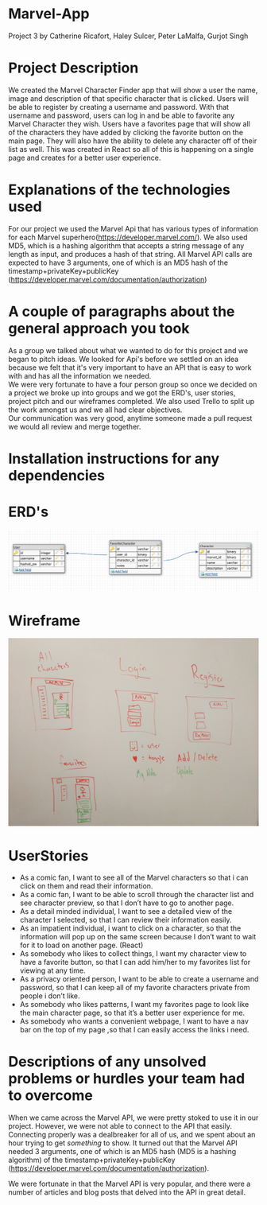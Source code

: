 # Marvel-App

Project 3
by
Catherine Ricafort, Haley Sulcer, Peter LaMalfa, Gurjot Singh

# Project Description

We created the Marvel Character Finder app that will show a user the name, image and description of that specific character that is clicked. Users will be able to register by creating a username and password. With that username and password, users can log in and be able to favorite any Marvel Character they wish. Users have a favorites page that will show all of the characters they have added by clicking the favorite button on the main page. They will also have the ability to delete any character off of their list as well. This was created in React so all of this is happening on a single page and creates for a better user experience.

# Explanations of the technologies used

For our project we used the Marvel Api that has various types of information for each Marvel superhero(https://developer.marvel.com/). We also used MD5, which is a hashing algorithm that accepts a string message of any length as input, and produces a hash of that string. All Marvel API calls are expected to have 3 arguments, one of which is an MD5 hash of the timestamp+privateKey+publicKey (https://developer.marvel.com/documentation/authorization)

# A couple of paragraphs about the general approach you took

As a group we talked about what we wanted to do for this project and we began to pitch ideas. We looked for Api's before we settled on an idea because we felt that it's very important to have an API that is easy to work with and has all the information we needed.  
 We were very fortunate to have a four person group so once we decided on a project we broke up into groups and we got the ERD's, user stories, project pitch and our wireframes completed. We also used Trello to split up the work amongst us and we all had clear objectives.  
 Our communication was very good, anytime someone made a pull request we would all review and merge together.

# Installation instructions for any dependencies

# ERD's

![](ERD.png)

# Wireframe

![](Wireframes.jpeg)

# UserStories

*   As a comic fan, I want to see all of the Marvel characters so that i can click on them and read their information.
*   As a comic fan, I want to be able to scroll through the character list and see character preview, so that I don’t have to go to another page.
*   As a detail minded individual, I want to see a detailed view of the character I selected, so that I can review their information easily.
*   As an impatient individual, i want to click on a character, so that the information will pop up on the same screen because I don’t want to wait for it to load on another page. (React)
*   As somebody who likes to collect things, I want my character view to have a favorite button, so that I can add him/her to my favorites list for viewing at any time.
*   As a privacy oriented person, I want to be able to create a username and password, so that I can keep all of my favorite characters private from people i don’t like.
*   As somebody who likes patterns, I want my favorites page to look like the main character page, so that it’s a better user experience for me.
*   As somebody who wants a convenient webpage, I want to have a nav bar on the top of my page ,so that I can easily access the links i need.

# Descriptions of any unsolved problems or hurdles your team had to overcome

When we came across the Marvel API, we were pretty stoked to use it in our project. However, we were not able to connect to the API that easily. Connecting properly was a dealbreaker for all of us, and we spent about an hour trying to get _something_ to show. It turned out that the Marvel API needed 3 arguments, one of which is an MD5 hash (MD5 is a hashing algorithm) of the timestamp+privateKey+publicKey (https://developer.marvel.com/documentation/authorization).

We were fortunate in that the Marvel API is very popular, and there were a number of articles and blog posts that delved into the API in great detail.


